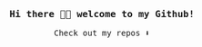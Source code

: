 <h3 align="center"><samp> Hi there 👋🏾  welcome to my Github! </samp></h3>

<p align="center"><samp>
Check out my repos ⬇️  
  </samp>
</p>
